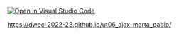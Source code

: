 [![Open in Visual Studio Code](https://classroom.github.com/assets/open-in-vscode-c66648af7eb3fe8bc4f294546bfd86ef473780cde1dea487d3c4ff354943c9ae.svg)](https://classroom.github.com/online_ide?assignment_repo_id=9987839&assignment_repo_type=AssignmentRepo)


https://dwec-2022-23.github.io/ut06_ajax-marta_pablo/
